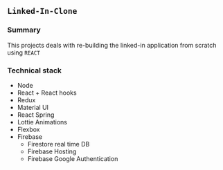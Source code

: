 ## **`Linked-In-Clone`**

### Summary

This projects deals with re-building the linked-in application from scratch using `REACT`

### Technical stack

- Node
- React + React hooks
- Redux
- Material UI
- React Spring
- Lottie Animations
- Flexbox
- Firebase
  - Firestore real time DB
  - Firebase Hosting
  - Firebase Google Authentication
